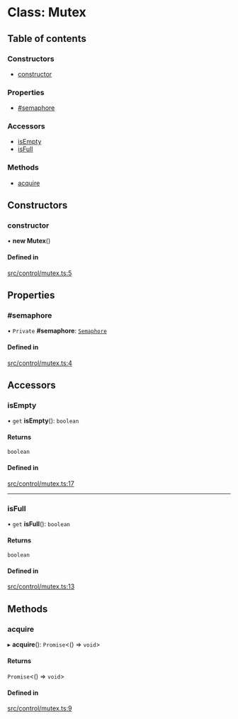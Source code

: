 # Class: Mutex

## Table of contents

### Constructors

- [constructor](../wiki/Mutex#constructor-1)

### Properties

- [#semaphore](../wiki/Mutex##semaphore-1)

### Accessors

- [isEmpty](../wiki/Mutex#isempty-1)
- [isFull](../wiki/Mutex#isfull-1)

### Methods

- [acquire](../wiki/Mutex#acquire-1)

## Constructors

### constructor

• **new Mutex**()

#### Defined in

[src/control/mutex.ts:5](https://github.com/Semesse/flowp/blob/2fd91f2/src/control/mutex.ts#L5)

## Properties

### #semaphore

• `Private` **#semaphore**: [`Semaphore`](../wiki/Semaphore)

#### Defined in

[src/control/mutex.ts:4](https://github.com/Semesse/flowp/blob/2fd91f2/src/control/mutex.ts#L4)

## Accessors

### isEmpty

• `get` **isEmpty**(): `boolean`

#### Returns

`boolean`

#### Defined in

[src/control/mutex.ts:17](https://github.com/Semesse/flowp/blob/2fd91f2/src/control/mutex.ts#L17)

___

### isFull

• `get` **isFull**(): `boolean`

#### Returns

`boolean`

#### Defined in

[src/control/mutex.ts:13](https://github.com/Semesse/flowp/blob/2fd91f2/src/control/mutex.ts#L13)

## Methods

### acquire

▸ **acquire**(): `Promise`<() => `void`\>

#### Returns

`Promise`<() => `void`\>

#### Defined in

[src/control/mutex.ts:9](https://github.com/Semesse/flowp/blob/2fd91f2/src/control/mutex.ts#L9)
